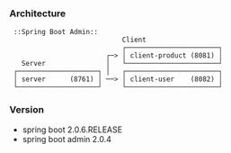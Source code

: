 ### Architecture

```
 ::Spring Boot Admin::
                            Client
                            ┌───────────────────────┐
                        ┌─> │ client-product (8081) │
   Server               │   └───────────────────────┘
 ┌────────────────────┐ │   ┌───────────────────────┐
 │ server      (8761) │ ──> │ client-user    (8082) │
 └────────────────────┘     └───────────────────────┘
```

### Version

- spring boot 2.0.6.RELEASE
- spring boot admin 2.0.4
